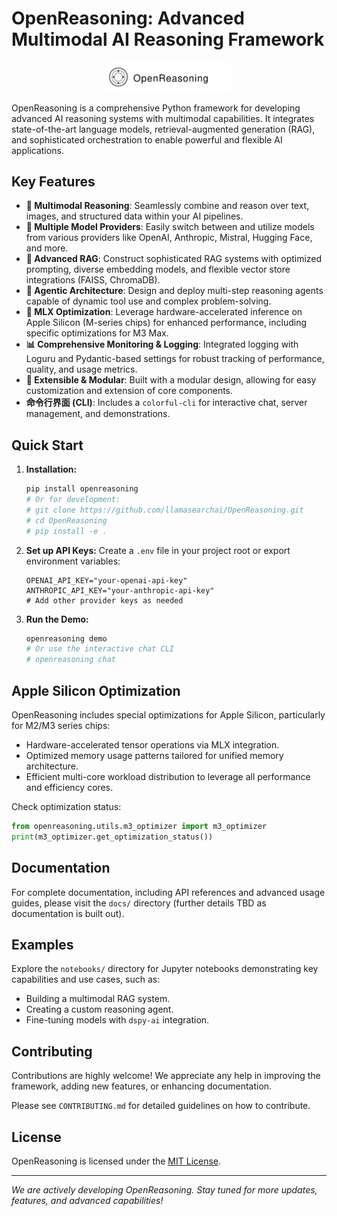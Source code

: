 # OpenReasoning: Advanced Multimodal AI Reasoning Framework

<p align="center">
  <img src="docs/assets/openreasoning.svg" alt="OpenReasoning Logo" width="200"/>
</p>

OpenReasoning is a comprehensive Python framework for developing advanced AI reasoning systems with multimodal capabilities. It integrates state-of-the-art language models, retrieval-augmented generation (RAG), and sophisticated orchestration to enable powerful and flexible AI applications.

## Key Features

- **🧠 Multimodal Reasoning**: Seamlessly combine and reason over text, images, and structured data within your AI pipelines.
- **🔄 Multiple Model Providers**: Easily switch between and utilize models from various providers like OpenAI, Anthropic, Mistral, Hugging Face, and more.
- **🚀 Advanced RAG**: Construct sophisticated RAG systems with optimized prompting, diverse embedding models, and flexible vector store integrations (FAISS, ChromaDB).
- **🤖 Agentic Architecture**: Design and deploy multi-step reasoning agents capable of dynamic tool use and complex problem-solving.
- **🍏 MLX Optimization**: Leverage hardware-accelerated inference on Apple Silicon (M-series chips) for enhanced performance, including specific optimizations for M3 Max.
- **📊 Comprehensive Monitoring & Logging**: Integrated logging with Loguru and Pydantic-based settings for robust tracking of performance, quality, and usage metrics.
- **🔧 Extensible & Modular**: Built with a modular design, allowing for easy customization and extension of core components.
- **命令行界面 (CLI)**: Includes a `colorful-cli` for interactive chat, server management, and demonstrations.

## Quick Start

1.  **Installation:**
    ```bash
    pip install openreasoning
    # Or for development:
    # git clone https://github.com/llamasearchai/OpenReasoning.git
    # cd OpenReasoning
    # pip install -e .
    ```

2.  **Set up API Keys:**
    Create a `.env` file in your project root or export environment variables:
    ```env
    OPENAI_API_KEY="your-openai-api-key"
    ANTHROPIC_API_KEY="your-anthropic-api-key"
    # Add other provider keys as needed
    ```

3.  **Run the Demo:**
    ```bash
    openreasoning demo
    # Or use the interactive chat CLI
    # openreasoning chat
    ```

## Apple Silicon Optimization

OpenReasoning includes special optimizations for Apple Silicon, particularly for M2/M3 series chips:
- Hardware-accelerated tensor operations via MLX integration.
- Optimized memory usage patterns tailored for unified memory architecture.
- Efficient multi-core workload distribution to leverage all performance and efficiency cores.

Check optimization status:
```python
from openreasoning.utils.m3_optimizer import m3_optimizer
print(m3_optimizer.get_optimization_status())
```

## Documentation

For complete documentation, including API references and advanced usage guides, please visit the `docs/` directory (further details TBD as documentation is built out).

## Examples

Explore the `notebooks/` directory for Jupyter notebooks demonstrating key capabilities and use cases, such as:
- Building a multimodal RAG system.
- Creating a custom reasoning agent.
- Fine-tuning models with `dspy-ai` integration.

## Contributing

Contributions are highly welcome! We appreciate any help in improving the framework, adding new features, or enhancing documentation.

Please see `CONTRIBUTING.md` for detailed guidelines on how to contribute.

## License

OpenReasoning is licensed under the [MIT License](LICENSE).

---

*We are actively developing OpenReasoning. Stay tuned for more updates, features, and advanced capabilities!* 